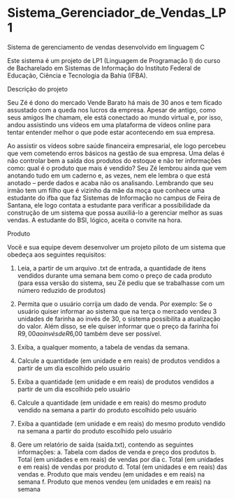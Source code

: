 # Sistema_Gerenciador_de_Vendas_LP1

Sistema de gerenciamento de vendas desenvolvido em linguagem C

Este sistema é um projeto de LP1 (Linguagem de Programação I) do curso de Bacharelado em Sistemas de Informação do Instituto Federal de Educação, Ciência e Tecnologia da Bahia (IFBA).

Descrição do projeto

Seu Zé é dono do mercado Vende Barato há mais de 30 anos e tem ficado assustado com a
queda nos lucros da empresa. Apesar de antigo, como seus amigos lhe chamam, ele está
conectado ao mundo virtual e, por isso, andou assistindo uns vídeos em uma plataforma de
vídeos online para tentar entender melhor o que pode estar acontecendo em sua empresa.

Ao assistir os vídeos sobre saúde financeira empresarial, ele logo percebeu que vem
cometendo erros básicos na gestão de sua empresa. Uma delas é não controlar bem a saída
dos produtos do estoque e não ter informações como: qual é o produto que mais é vendido?
Seu Zé lembrou ainda que vem anotando tudo em um caderno e, as vezes, nem ele lembra o
que está anotado – perde dados e acaba não os analisando. Lembrando que seu irmão tem um
filho que é vizinho da mãe da moça que conhece uma estudante do ifba que faz Sistemas de
Informação no campus de Feira de Santana, ele logo contata a estudante para verificar a
possibilidade da construção de um sistema que possa auxiliá-lo a gerenciar melhor as suas
vendas. A estudante do BSI, lógico, aceita o convite na hora.

Produto

Você e sua equipe devem desenvolver um projeto piloto de um sistema que obedeça aos
seguintes requisitos:

1. Leia, a partir de um arquivo .txt de entrada, a quantidade de itens vendidos durante
uma semana bem como o preço de cada produto (para essa versão do sistema, seu Zé
pediu que se trabalhasse com um número reduzido de produtos)

2. Permita que o usuário corrija um dado de venda. Por exemplo: Se o usuário quiser
informar ao sistema que na terça o mercado vendeu 3 unidades de farinha ao invés de
30, o sistema possibilita a atualização do valor. Além disso, se ele quiser informar que
o preço da farinha foi R$9,00 ao invés de R$6,00 também deve ser possível.

3. Exiba, a qualquer momento, a tabela de vendas da semana.

4. Calcule a quantidade (em unidade e em reais) de produtos vendidos a partir de um dia
escolhido pelo usuário

5. Exiba a quantidade (em unidade e em reais) de produtos vendidos a partir de um dia
escolhido pelo usuário

6. Calcule a quantidade (em unidade e em reais) do mesmo produto vendido na semana
a partir do produto escolhido pelo usuário

7. Exiba a quantidade (em unidade e em reais) do mesmo produto vendido na semana a
partir do produto escolhido pelo usuário

8. Gere um relatório de saída (saída.txt), contendo as seguintes informações:
  a. Tabela com dados de venda e preço dos produtos
  b. Total (em unidades e em reais) de vendas por dia
  c. Total (em unidades e em reais) de vendas por produto
  d. Total (em unidades e em reais) das vendas
  e. Produto que mais vendeu (em unidades e em reais) na semana
  f. Produto que menos vendeu (em unidades e em reais) na semana
